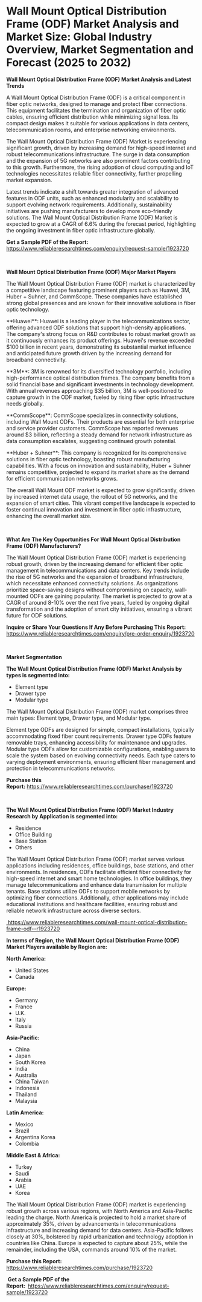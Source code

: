 <p><h1>Wall Mount Optical Distribution Frame (ODF) Market Analysis and Market Size: Global Industry Overview, Market Segmentation and Forecast (2025 to 2032)</h1></p><p><strong>Wall Mount Optical Distribution Frame (ODF) Market Analysis and Latest Trends</strong></p>
<p><p>A Wall Mount Optical Distribution Frame (ODF) is a critical component in fiber optic networks, designed to manage and protect fiber connections. This equipment facilitates the termination and organization of fiber optic cables, ensuring efficient distribution while minimizing signal loss. Its compact design makes it suitable for various applications in data centers, telecommunication rooms, and enterprise networking environments.</p><p>The Wall Mount Optical Distribution Frame (ODF) Market is experiencing significant growth, driven by increasing demand for high-speed internet and robust telecommunications infrastructure. The surge in data consumption and the expansion of 5G networks are also prominent factors contributing to this growth. Furthermore, the rising adoption of cloud computing and IoT technologies necessitates reliable fiber connectivity, further propelling market expansion.</p><p>Latest trends indicate a shift towards greater integration of advanced features in ODF units, such as enhanced modularity and scalability to support evolving network requirements. Additionally, sustainability initiatives are pushing manufacturers to develop more eco-friendly solutions. The Wall Mount Optical Distribution Frame (ODF) Market is expected to grow at a CAGR of 6.6% during the forecast period, highlighting the ongoing investment in fiber optic infrastructure globally.</p></p>
<p><strong>Get a Sample PDF of the Report:&nbsp;</strong> <a href="https://www.reliableresearchtimes.com/enquiry/request-sample/1923720?utm_campaign=3326&utm_medium=2&utm_source=Github&utm_content=ia&utm_term=12042025&utm_id=wall-mount-optical-distribution-frame-odf">https://www.reliableresearchtimes.com/enquiry/request-sample/1923720</a></p>
<p>&nbsp;</p>
<p><strong>Wall Mount Optical Distribution Frame (ODF) Major Market Players</strong></p>
<p><p>The Wall Mount Optical Distribution Frame (ODF) market is characterized by a competitive landscape featuring prominent players such as Huawei, 3M, Huber + Suhner, and CommScope. These companies have established strong global presences and are known for their innovative solutions in fiber optic technology.</p><p>**Huawei**: Huawei is a leading player in the telecommunications sector, offering advanced ODF solutions that support high-density applications. The company's strong focus on R&D contributes to robust market growth as it continuously enhances its product offerings. Huawei's revenue exceeded $100 billion in recent years, demonstrating its substantial market influence and anticipated future growth driven by the increasing demand for broadband connectivity.</p><p>**3M**: 3M is renowned for its diversified technology portfolio, including high-performance optical distribution frames. The company benefits from a solid financial base and significant investments in technology development. With annual revenues approaching $35 billion, 3M is well-positioned to capture growth in the ODF market, fueled by rising fiber optic infrastructure needs globally.</p><p>**CommScope**: CommScope specializes in connectivity solutions, including Wall Mount ODFs. Their products are essential for both enterprise and service provider customers. CommScope has reported revenues around $3 billion, reflecting a steady demand for network infrastructure as data consumption escalates, suggesting continued growth potential.</p><p>**Huber + Suhner**: This company is recognized for its comprehensive solutions in fiber optic technology, boasting robust manufacturing capabilities. With a focus on innovation and sustainability, Huber + Suhner remains competitive, projected to expand its market share as the demand for efficient communication networks grows.</p><p>The overall Wall Mount ODF market is expected to grow significantly, driven by increased internet data usage, the rollout of 5G networks, and the expansion of smart cities. This vibrant competitive landscape is expected to foster continual innovation and investment in fiber optic infrastructure, enhancing the overall market size.</p></p>
<p>&nbsp;</p>
<p><strong>What Are The Key Opportunities For Wall Mount Optical Distribution Frame (ODF) Manufacturers?</strong></p>
<p><p>The Wall Mount Optical Distribution Frame (ODF) market is experiencing robust growth, driven by the increasing demand for efficient fiber optic management in telecommunications and data centers. Key trends include the rise of 5G networks and the expansion of broadband infrastructure, which necessitate enhanced connectivity solutions. As organizations prioritize space-saving designs without compromising on capacity, wall-mounted ODFs are gaining popularity. The market is projected to grow at a CAGR of around 8-10% over the next five years, fueled by ongoing digital transformation and the adoption of smart city initiatives, ensuring a vibrant future for ODF solutions.</p></p>
<p><strong>Inquire or Share Your Questions If Any Before Purchasing This Report:</strong> <a href="https://www.reliableresearchtimes.com/enquiry/pre-order-enquiry/1923720?utm_campaign=3326&utm_medium=2&utm_source=Github&utm_content=ia&utm_term=12042025&utm_id=wall-mount-optical-distribution-frame-odf">https://www.reliableresearchtimes.com/enquiry/pre-order-enquiry/1923720</a></p>
<p>&nbsp;</p>
<p><strong>Market Segmentation</strong></p>
<p><strong>The Wall Mount Optical Distribution Frame (ODF) Market Analysis by types is segmented into:</strong></p>
<p><ul><li>Element type</li><li>Drawer type</li><li>Modular type</li></ul></p>
<p><p>The Wall Mount Optical Distribution Frame (ODF) market comprises three main types: Element type, Drawer type, and Modular type. </p><p>Element type ODFs are designed for simple, compact installations, typically accommodating fixed fiber count requirements. Drawer type ODFs feature removable trays, enhancing accessibility for maintenance and upgrades. Modular type ODFs allow for customizable configurations, enabling users to scale the system based on evolving connectivity needs. Each type caters to varying deployment environments, ensuring efficient fiber management and protection in telecommunications networks.</p></p>
<p><strong>Purchase this Report:&nbsp;</strong><a href="https://www.reliableresearchtimes.com/purchase/1923720?utm_campaign=3326&utm_medium=2&utm_source=Github&utm_content=ia&utm_term=12042025&utm_id=wall-mount-optical-distribution-frame-odf">https://www.reliableresearchtimes.com/purchase/1923720</a></p>
<p>&nbsp;</p>
<p><strong>The Wall Mount Optical Distribution Frame (ODF) Market Industry Research by Application is segmented into:</strong></p>
<p><ul><li>Residence</li><li>Office Building</li><li>Base Station</li><li>Others</li></ul></p>
<p><p>The Wall Mount Optical Distribution Frame (ODF) market serves various applications including residences, office buildings, base stations, and other environments. In residences, ODFs facilitate efficient fiber connectivity for high-speed internet and smart home technologies. In office buildings, they manage telecommunications and enhance data transmission for multiple tenants. Base stations utilize ODFs to support mobile networks by optimizing fiber connections. Additionally, other applications may include educational institutions and healthcare facilities, ensuring robust and reliable network infrastructure across diverse sectors.</p></p>
<p><a href="https://www.reliableresearchtimes.com/wall-mount-optical-distribution-frame-odf--r1923720?utm_campaign=3326&utm_medium=2&utm_source=Github&utm_content=ia&utm_term=12042025&utm_id=wall-mount-optical-distribution-frame-odf">&nbsp;https://www.reliableresearchtimes.com/wall-mount-optical-distribution-frame-odf--r1923720</a></p>
<p><strong>In terms of Region, the Wall Mount Optical Distribution Frame (ODF) Market Players available by Region are:</strong></p>
<p>
    <p> <strong> North America: </strong>
        <ul>
            <li>United States</li>
            <li>Canada</li>
        </ul>
        </p> 
    <p> <strong> Europe: </strong>
        <ul>
            <li>Germany</li>
            <li>France</li>
            <li>U.K.</li>
            <li>Italy</li>
            <li>Russia</li>
        </ul>
        </p> 
    <p> <strong> Asia-Pacific: </strong>
        <ul>
            <li>China</li>
            <li>Japan</li>
            <li>South Korea</li>
            <li>India</li>
            <li>Australia</li>
            <li>China Taiwan</li>
            <li>Indonesia</li>
            <li>Thailand</li>
            <li>Malaysia</li>
        </ul>
        </p> 
    <p> <strong> Latin America: </strong>
        <ul>
            <li>Mexico</li>
            <li>Brazil</li>
            <li>Argentina Korea</li>
            <li>Colombia</li>
        </ul>
        </p> 
    <p> <strong> Middle East & Africa: </strong>
        <ul>
            <li>Turkey</li>
            <li>Saudi</li>
            <li>Arabia</li>
            <li>UAE</li>
            <li>Korea</li>
        </ul>
    </p>
    </p>
<p><p>The Wall Mount Optical Distribution Frame (ODF) market is experiencing robust growth across various regions, with North America and Asia-Pacific leading the charge. North America is projected to hold a market share of approximately 35%, driven by advancements in telecommunications infrastructure and increasing demand for data centers. Asia-Pacific follows closely at 30%, bolstered by rapid urbanization and technology adoption in countries like China. Europe is expected to capture about 25%, while the remainder, including the USA, commands around 10% of the market.</p></p>
<p><strong>Purchase this Report: </strong><a href="https://www.reliableresearchtimes.com/purchase/1923720?utm_campaign=3326&utm_medium=2&utm_source=Github&utm_content=ia&utm_term=12042025&utm_id=wall-mount-optical-distribution-frame-odf">https://www.reliableresearchtimes.com/purchase/1923720</a></p>
<p>&nbsp;<strong>Get a Sample PDF of the Report:&nbsp;&nbsp;</strong><a href="https://www.reliableresearchtimes.com/enquiry/request-sample/1923720?utm_campaign=3326&utm_medium=2&utm_source=Github&utm_content=ia&utm_term=12042025&utm_id=wall-mount-optical-distribution-frame-odf">https://www.reliableresearchtimes.com/enquiry/request-sample/1923720</a></p>
<p><strong></strong></p>
<p><p></p><p></p><p></p></p>